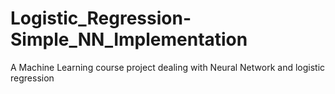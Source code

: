 # Logistic_Regression-Simple_NN_Implementation
A Machine Learning course project dealing with Neural Network and logistic regression
